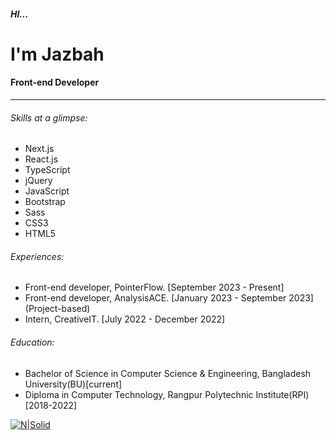 ##### HI...
# I'm Jazbah
#### Front-end Developer
---
###### Skills at a glimpse:
- Next.js
- React.js
- TypeScript
- jQuery
- JavaScript
- Bootstrap
- Sass
- CSS3
- HTML5

###### Experiences:
- Front-end developer, PointerFlow. [September 2023 - Present]
-  Front-end developer, AnalysisACE. [January 2023 - September 2023] (Project-based)
- Intern, CreativeIT. [July 2022 - December 2022]

###### Education:
- Bachelor of Science in Computer Science & Engineering, Bangladesh University(BU)[current]
- Diploma in Computer Technology, Rangpur Polytechnic Institute(RPI)[2018-2022]


[![N|Solid](https://jaz-bah.github.io/asset/image/logo-orange.png)](https://jaz-bah.github.io/)
